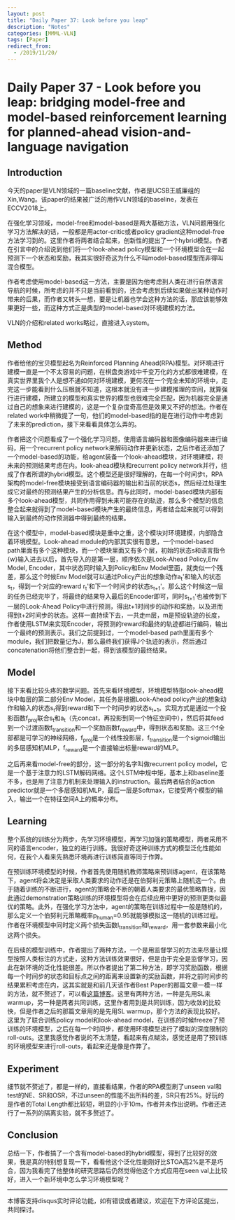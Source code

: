 ```yaml
---
layout: post
title: "Daily Paper 37: Look before you leap"
description: "Notes"
categories: [MMML-VLN]
tags: [Paper]
redirect_from:
  - /2019/11/20/
---
```


# Daily Paper 37 - Look before you leap: bridging model-free and model-based reinforcement learning for planned-ahead vision-and-language navigation  

## Introduction  

今天的paper是VLN领域的一篇baseline文献，作者是UCSB王威廉组的Xin,Wang。该paper的结果被广泛的用作VLN领域的baseline，发表在ECCV2018上。  

在强化学习领域，model-free和model-based是两大基础方法，VLN问题用强化学习方法解决的话，一般都是用actor-critic或者policy gradient这种model-free方法学习到的。这里作者将两者结合起来，创新性的提出了一个hybrid模型。作者在引言中的介绍说到他们将一个look-ahead policy模型和一个环境模型合在一起预测下一个状态和奖励，我其实很好奇这为什么不叫model-based模型而非得叫混合模型。  

作者考虑使用model-based这一方法，主要是因为他考虑到人类在进行自然语言导航的时候，所考虑的并不只是当前看到的，还会考虑到后续如果做出某种动作时带来的后果，而作者又转头一想，要是让机器也学会这种方法的话，那应该能够效果更好一些，而这种方式正是典型的model-based对环境建模的方法。  

VLN的介绍和related works略过，直接进入system。  

## Method  

作者给他的宝贝模型起名为Reinforced Planning Ahead(RPA)模型。对环境进行建模一直是一个不太容易的问题，在棋盘类游戏中千变万化的方式都很难建模，在真实世界里我个人是想不通如何对环境建模，更何况在一个完全未知的环境中，走完这一步能看到什么压根就不知道，这根本就没有进一步建模推理的空间，就算强行进行建模，所建立的模型和真实世界的模型也很难完全匹配，因为机器完全是通过自己的想象来进行建模的，这是一个复杂度奇高但是效果又不好的想法。作者在related work中稍微提了一句，他们的model-based指的是在进行动作中考虑到了未来的prediction，接下来看看具体怎么弄的。  

作者把这个问题看成了一个强化学习问题，使用语言编码器和图像编码器来进行编码，用一个recurrent policy network来解码动作并更新状态，之后作者还添加了一个model-based的功能，给agent装备一个look-ahead模块，对环境建模，将未来的预测结果考虑在内。look-ahead模块和recurrent policy network并行，组成了作者所谓的hybrid模型。这个模型还是很好理解的，在每一个时间步t，RPA架构的model-free模块接受到语言编码器的输出和当前的状态s，然后经过处理生成它对最终的预测结果产生的分析信息。而与此同时，model-based模块内部有多个look-ahead模型，共同作用得到未来可能存在的轨迹，那么多个模型的信息整合起来就得到了model-based模块产生的最终信息，两者结合起来就可以得到输入到最终的动作预测器中得到最终的结果。  

在这个模型中，model-based模块是重中之重，这个模块对环境建模，内部隐含着环境模型。Look-ahead module的内部其实很有意思，一个model-based path里面有多个这种模块，而一个模块里面又有多个层，初始的状态s和语言指令{w}输入进去以后，首先导入的是第一层，顺序依次是Look-Ahead Policy,Env Model, Encoder，其中状态同时输入到Policy和Env Model里面，就类似一个残差，那么这个时候Env Model就可以通过Policy产出的想象动作a<sub>t</sub>'和输入的状态s<sub>t</sub>，得到一个对应的reward r<sub>t</sub>'和下一个时间步的状态s<sub>t+1</sub>'。那么这个时候这一层的任务已经完毕了，将最终的结果导入最后的Encoder即可，同时s<sub>t+1</sub>'也被传到下一层的Look-Ahead Policy中进行预测，得出t+1时间步的动作和奖励，以及进而得到t+2时间步的状态。这样一直持续下去，一共走m层，m是预设轨迹的长度，作者使用LSTM来实现Encoder，将预测的reward和最终的轨迹都进行编码，输出一个最终的预测表示。我们之前提到过，一个model-based path里面有多个module，我们把数量记为J，那么最终我们获得J个轨迹的表示，然后通过concatenation将他们整合到一起，得到该模型的最终结果。  

## Model  

接下来看比较头疼的数学问题。首先来看环境模型，环境模型特指look-ahead模块中每层的第二部分Env Model，其任务是根据Look-Ahead policy产出的想象动作和输入的状态s<sub>t</sub>得到reward和下一个时间步的状态s<sub>t+1</sub>。实现方式是通过一个投影函数f<sub>proj</sub>联合s<sub>t</sub>和a<sub>t</sub>（先concat，再投影到同一个特征空间中），然后将其feed到一个过渡函数f<sub>transition</sub>和一个奖励函数f<sub>reward</sub>中，得到状态和奖励。这三个f全部都是可学习的神经网络，f<sub>proj</sub>是一个线性投影层，f<sub>transition</sub>是一个sigmoid输出的多层感知机MLP，f<sub>reward</sub>是一个直接输出标量reward的MLP。  

之后再来看model-free的部分，这一部分的名字叫做recurrent policy model，它是一个基于注意力的LSTM解码网络。这个LSTM中规中矩，基本上和baseline差不多，也是用了注意力机制来处理输入的instruction。最后两者结合的action predictor就是一个多层感知机MLP，最后一层是Softmax，它接受两个模型的输入，输出一个在特征空间A上的概率分布。

## Learning  

整个系统的训练分为两步，先学习环境模型，再学习加强的策略模型，两者采用不同的语言encoder，独立的进行训练。我很好奇这种训练方式的模型泛化性能如何，在我个人看来先熟悉环境再进行训练简直等同于作弊。  

在预训练环境模型的时候，作者首先使用随机教师策略来预训练agent，在该策略下，agent将会决定是采取人类要求的动作还是在伯努利元策略上随机选一个。由于随着训练的不断进行，agent的策略会不断的朝着人类要求的最优策略靠拢，因此通过demonstration策略训练的环境模型将会在后续应用中更好的预测更类似最优的策略。此外，在强化学习方法中，agent的策略在训练过程中一般是随机的，那么定义一个伯努利元策略概率p<sub>human</sub>=0.95就能够模拟这一随机的训练过程。作者在环境模型中同时定义两个损失函数l<sub>transition</sub>和l<sub>reward</sub>，用一套参数来最小化这两个损失。  

在后续的模型训练中，作者提出了两种方法，一个是用监督学习的方法来尽量让模型按照人类标注的方式走，这种方法训练效果很好，但是由于完全是监督学习，因此在新环境的泛化性能很差。所以作者提出了第二种方法，即学习奖励函数，根据每一个时间步的状态和目标点之间的距离来设置新的奖励函数，并将之前时间步的结果累积考虑在内，这其实就是和前几天该作者Best Paper的那篇文章一模一样的方法，就不赘述了，可以看[这篇博客](http://justin-yu.me/blog/2019/11/11/Daily-Paper-33-RCM+SIL-for-VLN/)。这里有两种方法，一种是先用SL来warmup，另一种是两者共同训练，这里作者用到是共同训练，因为收敛的比较快，但是作者之后的那篇文章用的是先用SL warmup，那个方法的表现比较好。这里为了联合训练policy model和look-ahead model，在训练的时候freeze了预训练的环境模型，之后在每一个时间步，都使用环境模型进行了模拟的深度限制的roll-outs。这里我感觉作者说的不太清楚，看起来有点糊涂，感觉还是用了预训练的环境模型来进行roll-outs，看起来还是像是作弊了。  

## Experiment  

细节就不赘述了，都是一样的，直接看结果，作者的RPA模型刷了unseen val和test的NE、SR和OSR，不过unseen的性能不出所料的差，SR只有25%。好玩的是作者的Total Length都比较短，明显的小于10m，作者并未作出说明。作者还进行了一系列的隔离实验，就不多赘述了。  

## Conclusion  

总结一下，作者搞了一个含有model-based的hybrid模型，得到了比较好的效果，我是真的特别想复现一下，看看他这个泛化性能刚好比STOA高2%是不是巧合，因为我看完了他整体的研究思路后仍然觉得他这个方式应用在seen val上比较好，进入一个新环境中怎么学习环境模型呢？  
 
---
本博客支持disqus实时评论功能，如有错误或者建议，欢迎在下方评论区提出，共同探讨。  
